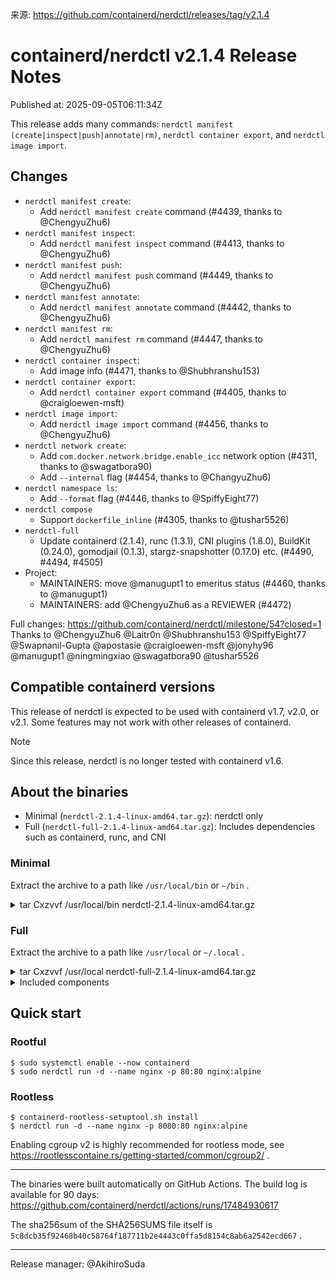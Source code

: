 来源: https://github.com/containerd/nerdctl/releases/tag/v2.1.4

# containerd/nerdctl v2.1.4 Release Notes

Published at: 2025-09-05T06:11:34Z

This release adds many commands: `nerdctl manifest (create|inspect|push|annotate|rm)`, `nerdctl container export`, and `nerdctl image import`.

## Changes
- `nerdctl manifest create`:
  - Add `nerdctl manifest create` command (#4439, thanks to @ChengyuZhu6)
- `nerdctl manifest inspect`:
  - Add `nerdctl manifest inspect` command (#4413, thanks to @ChengyuZhu6)
- `nerdctl manifest push`:
  - Add `nerdctl manifest push` command (#4449, thanks to @ChengyuZhu6)
- `nerdctl manifest annotate`:
  - Add `nerdctl manifest annotate` command (#4442, thanks to @ChengyuZhu6)
- `nerdctl manifest rm`:
  - Add `nerdctl manifest rm` command (#4447, thanks to @ChengyuZhu6)
- `nerdctl container inspect`:
  - Add image info (#4471, thanks to @Shubhranshu153)
- `nerdctl container export`:
  - Add `nerdctl container export` command (#4405, thanks to @craigloewen-msft)
- `nerdctl image import`:
  - Add `nerdctl image import` command (#4456, thanks to @ChengyuZhu6)
- `nerdctl network create`:
  - Add `com.docker.network.bridge.enable_icc` network option (#4311, thanks to @swagatbora90)
  - Add `--internal` flag (#4454, thanks to @ChangyuZhu6)
- `nerdctl namespace ls`:
  - Add `--format` flag (#4446, thanks to @SpiffyEight77)
- `nerdctl compose`
  - Support `dockerfile_inline` (#4305, thanks to @tushar5526)
- `nerdctl-full`
  - Update containerd (2.1.4), runc (1.3.1), CNI plugins (1.8.0), BuildKit (0.24.0), gomodjail (0.1.3), stargz-snapshotter (0.17.0) etc. (#4490, #4494, #4505)
- Project:
  - MAINTAINERS: move @manugupt1 to emeritus status (#4460, thanks to @manugupt1)
  - MAINTAINERS: add @ChengyuZhu6 as a REVIEWER (#4472)

Full changes: https://github.com/containerd/nerdctl/milestone/54?closed=1
Thanks to @ChengyuZhu6 @Laitr0n @Shubhranshu153 @SpiffyEight77 @Swapnanil-Gupta @apostasie @craigloewen-msft @jonyhy96 @manugupt1 @ningmingxiao @swagatbora90 @tushar5526

## Compatible containerd versions
This release of nerdctl is expected to be used with containerd v1.7, v2.0, or v2.1.
Some features may not work with other releases of containerd.

> [!NOTE]
> 
> Since this release, nerdctl is no longer tested with containerd v1.6.

## About the binaries
- Minimal (`nerdctl-2.1.4-linux-amd64.tar.gz`): nerdctl only
- Full (`nerdctl-full-2.1.4-linux-amd64.tar.gz`):    Includes dependencies such as containerd, runc, and CNI

### Minimal
Extract the archive to a path like `/usr/local/bin` or `~/bin` .
<details><summary>tar Cxzvvf /usr/local/bin nerdctl-2.1.4-linux-amd64.tar.gz</summary>
<p>

```
-rwxr-xr-x root/root  29589688 2025-09-05 05:52 nerdctl
-rwxr-xr-x root/root     22657 2025-09-05 05:51 containerd-rootless-setuptool.sh
-rwxr-xr-x root/root      8708 2025-09-05 05:51 containerd-rootless.sh
```
</p>
</details>

### Full
Extract the archive to a path like `/usr/local` or `~/.local` .

<details><summary>tar Cxzvvf /usr/local nerdctl-full-2.1.4-linux-amd64.tar.gz</summary>
<p>

```
drwxr-xr-x 0/0               0 2025-09-05 06:00 bin/
-rwxr-xr-x 0/0        33536339 2025-09-03 12:19 bin/buildctl
-rwxr-xr-x 0/0        29909144 2025-05-12 13:10 bin/buildg
lrwxrwxrwx 0/0               0 2025-09-05 05:59 bin/buildkit-cni-LICENSE -> ../libexec/cni/LICENSE
lrwxrwxrwx 0/0               0 2025-09-05 05:59 bin/buildkit-cni-README.md -> ../libexec/cni/README.md
lrwxrwxrwx 0/0               0 2025-09-05 05:59 bin/buildkit-cni-bandwidth -> ../libexec/cni/bandwidth
lrwxrwxrwx 0/0               0 2025-09-05 05:59 bin/buildkit-cni-bridge -> ../libexec/cni/bridge
lrwxrwxrwx 0/0               0 2025-09-05 05:59 bin/buildkit-cni-dhcp -> ../libexec/cni/dhcp
lrwxrwxrwx 0/0               0 2025-09-05 05:59 bin/buildkit-cni-dummy -> ../libexec/cni/dummy
lrwxrwxrwx 0/0               0 2025-09-05 05:59 bin/buildkit-cni-firewall -> ../libexec/cni/firewall
lrwxrwxrwx 0/0               0 2025-09-05 05:59 bin/buildkit-cni-host-device -> ../libexec/cni/host-device
lrwxrwxrwx 0/0               0 2025-09-05 05:59 bin/buildkit-cni-host-local -> ../libexec/cni/host-local
lrwxrwxrwx 0/0               0 2025-09-05 05:59 bin/buildkit-cni-ipvlan -> ../libexec/cni/ipvlan
lrwxrwxrwx 0/0               0 2025-09-05 05:59 bin/buildkit-cni-loopback -> ../libexec/cni/loopback
lrwxrwxrwx 0/0               0 2025-09-05 05:59 bin/buildkit-cni-macvlan -> ../libexec/cni/macvlan
lrwxrwxrwx 0/0               0 2025-09-05 05:59 bin/buildkit-cni-portmap -> ../libexec/cni/portmap
lrwxrwxrwx 0/0               0 2025-09-05 05:59 bin/buildkit-cni-ptp -> ../libexec/cni/ptp
lrwxrwxrwx 0/0               0 2025-09-05 05:59 bin/buildkit-cni-sbr -> ../libexec/cni/sbr
lrwxrwxrwx 0/0               0 2025-09-05 05:59 bin/buildkit-cni-static -> ../libexec/cni/static
lrwxrwxrwx 0/0               0 2025-09-05 05:59 bin/buildkit-cni-tap -> ../libexec/cni/tap
lrwxrwxrwx 0/0               0 2025-09-05 05:59 bin/buildkit-cni-tuning -> ../libexec/cni/tuning
lrwxrwxrwx 0/0               0 2025-09-05 05:59 bin/buildkit-cni-vlan -> ../libexec/cni/vlan
lrwxrwxrwx 0/0               0 2025-09-05 05:59 bin/buildkit-cni-vrf -> ../libexec/cni/vrf
-rwxr-xr-x 0/0        66476450 2025-09-03 12:19 bin/buildkitd
-rwxr-xr-x 0/0        16541728 2025-09-05 05:58 bin/bypass4netns
-rwxr-xr-x 0/0         6389944 2025-09-05 05:58 bin/bypass4netnsd
-rwxr-xr-x 0/0        41207168 2025-09-05 05:59 bin/containerd
-rwxr-xr-x 0/0        12021944 2025-05-20 18:06 bin/containerd-fuse-overlayfs-grpc
-rwxr-xr-x 0/0           22657 2025-09-05 06:00 bin/containerd-rootless-setuptool.sh
-rwxr-xr-x 0/0            8708 2025-09-05 06:00 bin/containerd-rootless.sh
-rwxr-xr-x 0/0         8298680 2025-09-05 05:59 bin/containerd-shim-runc-v2
-rwxr-xr-x 0/0        57929912 2025-07-22 08:25 bin/containerd-stargz-grpc
-rwxr-xr-x 0/0        23102830 2025-09-05 06:00 bin/ctd-decoder
-rwxr-xr-x 0/0        21643448 2025-09-05 05:58 bin/ctr
-rwxr-xr-x 0/0        30554301 2025-09-05 06:00 bin/ctr-enc
-rwxr-xr-x 0/0        22974648 2025-07-22 08:25 bin/ctr-remote
-rwxr-xr-x 0/0         1788872 2025-09-05 06:00 bin/fuse-overlayfs
-rwxr-xr-x 0/0         3985592 2025-09-05 05:58 bin/gomodjail
-rwxr-xr-x 0/0        29552824 2025-09-05 06:00 bin/nerdctl
-rwxr-xr-x 0/0        33546100 2025-09-05 06:00 bin/nerdctl.gomodjail
-rwxr-xr-x 0/0        12236796 2025-05-08 06:00 bin/rootlessctl
-rwxr-xr-x 0/0        14176992 2025-05-08 06:00 bin/rootlesskit
-rwxr-xr-x 0/0        17767200 2025-09-05 05:58 bin/runc
-rwxr-xr-x 0/0         2383224 2025-09-05 06:00 bin/slirp4netns
-rwxr-xr-x 0/0        56516792 2025-07-22 08:25 bin/stargz-fuse-manager
-rwxr-xr-x 0/0        10772664 2025-07-22 08:25 bin/stargz-store-helper
-rwxr-xr-x 0/0          870496 2025-09-05 06:00 bin/tini
drwxr-xr-x 0/0               0 2025-09-05 05:59 lib/
drwxr-xr-x 0/0               0 2025-09-05 05:59 lib/systemd/
drwxr-xr-x 0/0               0 2025-09-05 05:59 lib/systemd/system/
-rw-r--r-- 0/0            1309 2025-09-05 05:59 lib/systemd/system/buildkit.service
-rw-r--r-- 0/0            1248 2025-09-05 05:57 lib/systemd/system/containerd.service
-rw-r--r-- 0/0             312 2025-09-05 05:59 lib/systemd/system/stargz-snapshotter.service
drwxr-xr-x 0/0               0 2025-09-05 05:59 libexec/
drwxr-xr-x 0/0               0 2025-09-01 15:29 libexec/cni/
-rw-r--r-- 0/0           11357 2025-09-01 15:29 libexec/cni/LICENSE
-rw-r--r-- 0/0            2343 2025-09-01 15:29 libexec/cni/README.md
-rwxr-xr-x 0/0         5042186 2025-09-01 15:29 libexec/cni/bandwidth
-rwxr-xr-x 0/0         5694189 2025-09-01 15:29 libexec/cni/bridge
-rwxr-xr-x 0/0        13719696 2025-09-01 15:29 libexec/cni/dhcp
-rwxr-xr-x 0/0         5251247 2025-09-01 15:29 libexec/cni/dummy
-rwxr-xr-x 0/0         5701763 2025-09-01 15:29 libexec/cni/firewall
-rwxr-xr-x 0/0         5159307 2025-09-01 15:29 libexec/cni/host-device
-rwxr-xr-x 0/0         4350430 2025-09-01 15:29 libexec/cni/host-local
-rwxr-xr-x 0/0         5273398 2025-09-01 15:29 libexec/cni/ipvlan
-rwxr-xr-x 0/0         4301450 2025-09-01 15:29 libexec/cni/loopback
-rwxr-xr-x 0/0         5306499 2025-09-01 15:29 libexec/cni/macvlan
-rwxr-xr-x 0/0         5107586 2025-09-01 15:29 libexec/cni/portmap
-rwxr-xr-x 0/0         5474778 2025-09-01 15:29 libexec/cni/ptp
-rwxr-xr-x 0/0         4521078 2025-09-01 15:29 libexec/cni/sbr
-rwxr-xr-x 0/0         3772408 2025-09-01 15:29 libexec/cni/static
-rwxr-xr-x 0/0         5330851 2025-09-01 15:29 libexec/cni/tap
-rwxr-xr-x 0/0         4384728 2025-09-01 15:29 libexec/cni/tuning
-rwxr-xr-x 0/0         5266939 2025-09-01 15:29 libexec/cni/vlan
-rwxr-xr-x 0/0         4684912 2025-09-01 15:29 libexec/cni/vrf
drwxr-xr-x 0/0               0 2025-09-05 05:57 share/
drwxr-xr-x 0/0               0 2025-09-05 06:00 share/doc/
drwxr-xr-x 0/0               0 2025-09-05 06:00 share/doc/nerdctl/
-rw-r--r-- 0/0           12101 2025-09-05 05:51 share/doc/nerdctl/README.md
drwxr-xr-x 0/0               0 2025-09-05 05:51 share/doc/nerdctl/docs/
-rw-r--r-- 0/0            3953 2025-09-05 05:51 share/doc/nerdctl/docs/build.md
-rw-r--r-- 0/0            2570 2025-09-05 05:51 share/doc/nerdctl/docs/builder-debug.md
-rw-r--r-- 0/0            4779 2025-09-05 05:51 share/doc/nerdctl/docs/cni.md
-rw-r--r-- 0/0           88905 2025-09-05 05:51 share/doc/nerdctl/docs/command-reference.md
-rw-r--r-- 0/0            1814 2025-09-05 05:51 share/doc/nerdctl/docs/compose.md
-rw-r--r-- 0/0            7317 2025-09-05 05:51 share/doc/nerdctl/docs/config.md
-rw-r--r-- 0/0            9128 2025-09-05 05:51 share/doc/nerdctl/docs/cosign.md
-rw-r--r-- 0/0            5660 2025-09-05 05:51 share/doc/nerdctl/docs/cvmfs.md
drwxr-xr-x 0/0               0 2025-09-05 05:51 share/doc/nerdctl/docs/dev/
-rw-r--r-- 0/0           12701 2025-09-05 05:51 share/doc/nerdctl/docs/dev/auditing_dockerfile.md
-rw-r--r-- 0/0            8586 2025-09-05 05:51 share/doc/nerdctl/docs/dev/store.md
-rw-r--r-- 0/0            2879 2025-09-05 05:51 share/doc/nerdctl/docs/dir.md
-rw-r--r-- 0/0             906 2025-09-05 05:51 share/doc/nerdctl/docs/experimental.md
-rw-r--r-- 0/0           14687 2025-09-05 05:51 share/doc/nerdctl/docs/faq.md
-rw-r--r-- 0/0             884 2025-09-05 05:51 share/doc/nerdctl/docs/freebsd.md
-rw-r--r-- 0/0            3273 2025-09-05 05:51 share/doc/nerdctl/docs/gpu.md
-rw-r--r-- 0/0            2248 2025-09-05 05:51 share/doc/nerdctl/docs/healthchecks.md
drwxr-xr-x 0/0               0 2025-09-05 05:51 share/doc/nerdctl/docs/images/
-rw-r--r-- 0/0            1540 2025-09-05 05:51 share/doc/nerdctl/docs/images/nerdctl-white.svg
-rw-r--r-- 0/0            1462 2025-09-05 05:51 share/doc/nerdctl/docs/images/nerdctl.svg
-rw-r--r-- 0/0          684421 2025-09-05 05:51 share/doc/nerdctl/docs/images/rootlessKit-network-design.png
-rw-r--r-- 0/0           14462 2025-09-05 05:51 share/doc/nerdctl/docs/ipfs.md
-rw-r--r-- 0/0            2426 2025-09-05 05:51 share/doc/nerdctl/docs/multi-platform.md
-rw-r--r-- 0/0            2960 2025-09-05 05:51 share/doc/nerdctl/docs/notation.md
-rw-r--r-- 0/0            2610 2025-09-05 05:51 share/doc/nerdctl/docs/nydus.md
-rw-r--r-- 0/0            3277 2025-09-05 05:51 share/doc/nerdctl/docs/ocicrypt.md
-rw-r--r-- 0/0            1876 2025-09-05 05:51 share/doc/nerdctl/docs/overlaybd.md
-rw-r--r-- 0/0           15657 2025-09-05 05:51 share/doc/nerdctl/docs/registry.md
-rw-r--r-- 0/0            9147 2025-09-05 05:51 share/doc/nerdctl/docs/rootless.md
-rw-r--r-- 0/0            3933 2025-09-05 05:51 share/doc/nerdctl/docs/soci.md
-rw-r--r-- 0/0           10312 2025-09-05 05:51 share/doc/nerdctl/docs/stargz.md
drwxr-xr-x 0/0               0 2025-09-05 05:51 share/doc/nerdctl/docs/testing/
-rw-r--r-- 0/0            4897 2025-09-05 05:51 share/doc/nerdctl/docs/testing/README.md
-rw-r--r-- 0/0           15430 2025-09-05 05:51 share/doc/nerdctl/docs/testing/tools.md
drwxr-xr-x 0/0               0 2025-09-05 06:00 share/doc/nerdctl-full/
-rw-r--r-- 0/0            1060 2025-09-05 06:00 share/doc/nerdctl-full/README.md
-rw-r--r-- 0/0            9603 2025-09-05 06:00 share/doc/nerdctl-full/SHA256SUMS
```
</p>
</details>

<details><summary>Included components</summary>
<p>

See `share/doc/nerdctl-full/README.md`:
```markdown
# nerdctl (full distribution)
- nerdctl: v2.1.4
- containerd: v2.1.4
- runc: v1.3.1
- CNI plugins: v1.8.0
- BuildKit: v0.24.0
- Stargz Snapshotter: v0.17.0
- imgcrypt: v2.0.1
- slirp4netns: v1.3.3
- bypass4netns: v0.4.2
- fuse-overlayfs: v1.15
- containerd-fuse-overlayfs: v2.1.6
- Tini: v0.19.0
- buildg: v0.5.3
- RootlessKit: v2.3.5
- gomodjail: v0.1.3@cea529ddd971b677c67d8af7e936fbc62b35b98c

## License
- bin/slirp4netns:    [GNU GENERAL PUBLIC LICENSE, Version 2](https://github.com/rootless-containers/slirp4netns/blob/v1.3.3/COPYING)
- bin/fuse-overlayfs: [GNU GENERAL PUBLIC LICENSE, Version 2](https://github.com/containers/fuse-overlayfs/blob/v1.15/COPYING)
- bin/{runc,bypass4netns,bypass4netnsd}: Apache License 2.0, statically linked with libseccomp ([LGPL 2.1](https://github.com/seccomp/libseccomp/blob/main/LICENSE), source code available at https://github.com/seccomp/libseccomp/)
- bin/tini: [MIT License](https://github.com/krallin/tini/blob/v0.19.0/LICENSE)
- Other files: [Apache License 2.0](https://www.apache.org/licenses/LICENSE-2.0)
```
</p>
</details>

## Quick start
### Rootful
```console
$ sudo systemctl enable --now containerd
$ sudo nerdctl run -d --name nginx -p 80:80 nginx:alpine
```

### Rootless
```console
$ containerd-rootless-setuptool.sh install
$ nerdctl run -d --name nginx -p 8080:80 nginx:alpine
```

Enabling cgroup v2 is highly recommended for rootless mode, see https://rootlesscontaine.rs/getting-started/common/cgroup2/ .
- - -
The binaries were built automatically on GitHub Actions.
The build log is available for 90 days: https://github.com/containerd/nerdctl/actions/runs/17484930617

The sha256sum of the SHA256SUMS file itself is `5c8dcb35f92468b40c58764f187711b2e4443c0ffa5d8154c8ab6a2542ecd667` .
- - -
Release manager: @AkihiroSuda 
